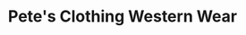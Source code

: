 ---
title: "Pete's Clothing Western Wear"
url: /belle-fourche/petes-clothing-western-wear/
shop: Kleidung
---